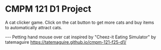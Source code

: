 # CMPM 121 D1 Project

A cat clicker game. Click on the cat button to get more cats and buy items to automatically attract cats.

--- Petting hand mouse over cat inspired by "Cheez-it Eating Simulator" by tatemaguire
https://tatemaguire.github.io/cmpm-121-f25-d1/
